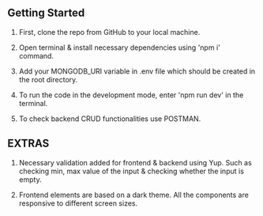 ## Getting Started

1. First, clone the repo from GitHub to your local machine.

2. Open terminal & install necessary dependencies using 'npm i' command.

3. Add your MONGODB_URI variable in .env file which should be created in the root directory.

4. To run the code in the development mode, enter 'npm run dev' in the terminal.

5. To check backend CRUD functionalities use POSTMAN.


## EXTRAS

1. Necessary validation added for frontend & backend using Yup. Such as checking min, max value of the input & checking whether the input is empty.

2. Frontend elements are based on a dark theme. All the components are responsive to different screen sizes.